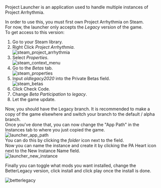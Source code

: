 ﻿Project Launcher is an application used to handle multiple instances of Project Arrhythmia.  

In order to use this, you must first own Project Arrhythmia on Steam.  
For now, the launcher only accepts the *Legacy* version of the game.  
To get access to this version:  
1. Go to your Steam library.
1. Right Click *Project Arrhythmia*.  
![steam_project_arrhythmia](avares://ProjectLauncher/Assets/steam_project_arrhythmia.png)
1. Select *Properties*.  
![steam_context_menu](avares://ProjectLauncher/Assets/steam_context_menu.png)
1. Go to the *Betas* tab.  
![steam_properties](avares://ProjectLauncher/Assets/steam_properties.png)
1. Input *oldlegacy2020* into the Private Betas field.  
![steam_betas](avares://ProjectLauncher/Assets/steam_betas.png)
1. Click Check Code.
1. Change *Beta Participation* to *legacy*.
1. Let the game update.

Now, you should have the Legacy branch. It is recommended to make a copy of the game elsewhere and switch your branch to the default / alpha branch.  
Once you've done that, you can now change the "App Path" in the Instances tab to where you just copied the game.  
![launcher_app_path](avares://ProjectLauncher/Assets/launcher_app_path.png)  
You can do this by clicking the *folder* icon next to the field.  
Now you can name the instance and create it by clicking the PA Heart icon next to the New Instance Name field.  
![launcher_new_instance](avares://ProjectLauncher/Assets/launcher_new_instance.png)  

Finally you can toggle what mods you want installed, change the BetterLegacy version, click install and click play once the install is done.  

![betterlegacy](avares://ProjectLauncher/Assets/betterlegacy.png)